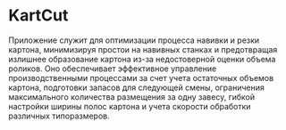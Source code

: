 # KartCut

Приложение служит для оптимизации процесса навивки и резки картона, минимизируя простои на навивных станках и предотвращая излишнее образование картона из-за недостоверной оценки объема роликов. 
Оно обеспечивает эффективное управление производственными процессами за счет учета остаточных объемов картона, подготовки запасов для следующей смены, ограничения максимального количества размещения за одну завесу, гибкой настройки ширины полос картона и учета скорости обработки различных типоразмеров.

